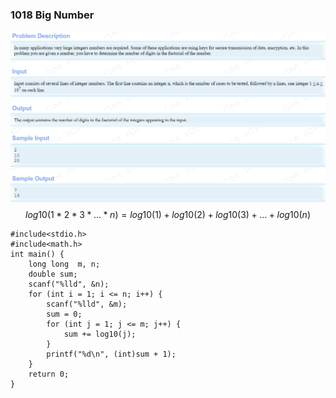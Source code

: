 ### 1018 Big Number

![](https://github.com/wkrkk/RandomPictures/blob/master/ACM/TIM%E6%88%AA%E5%9B%BE20190220140329.png?raw=true)
$$
log10(1*2*3*...*n) = log10(1)+log10(2)+log10(3)+...+log10(n)
$$

```
#include<stdio.h>
#include<math.h>
int main() {
	long long  m, n;
	double sum;
	scanf("%lld", &n);
	for (int i = 1; i <= n; i++) {
		scanf("%lld", &m);
		sum = 0;
		for (int j = 1; j <= m; j++) {
			sum += log10(j);
		}
		printf("%d\n", (int)sum + 1);
	}
	return 0;
}
```

